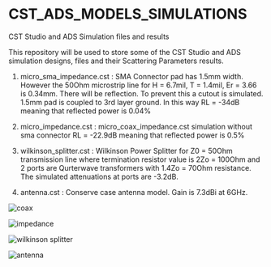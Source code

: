 # CST_ADS_MODELS_SIMULATIONS

CST Studio and ADS Simulation files and results

This repository will be used to store some of the CST Studio and ADS simulation designs, files and their Scattering Parameters results.

1. micro_sma_impedance.cst : 
  SMA Connector pad has 1.5mm width. However the 50Ohm microstrip line for H = 6.7mil, T = 1.4mil, Er = 3.66 is 0.34mm. There   will be reflection. To prevent this a cutout is simulated. 1.5mm pad is coupled to 3rd layer ground. In this way RL =         -34dB meaning that reflected power is 0.04%

2. micro_impedance.cst : 
  micro_coax_impedance.cst simulation without sma connector RL = -22.9dB meaning that reflected power is 0.5%
  
3. wilkinson_splitter.cst : 
  Wilkinson Power Splitter for Z0 = 50Ohm transmission line where termination resistor value is 2Zo = 100Ohm and 2 ports are     Qurterwave transformers with 1.4Zo = 70Ohm resistance. The simulated attenuations at ports are -3.2dB.

4. antenna.cst : 
  Conserve case antenna model. Gain is 7.3dBi at 6GHz.
  
  
  
![coax](https://user-images.githubusercontent.com/61315249/82640545-776a7a80-9c13-11ea-84d4-48ef15ace78c.png)

![impedance](https://user-images.githubusercontent.com/61315249/82639283-193c9800-9c11-11ea-8a53-05aadb76ec9a.png)

![wilkinson splitter](https://user-images.githubusercontent.com/61315249/82636643-bb598180-9c0b-11ea-9e72-4b63958da9f2.png)

![antenna](https://user-images.githubusercontent.com/61315249/82641666-5d319c00-9c15-11ea-9d74-befb981ba36a.png)


